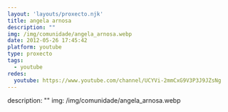 ```yaml
---
layout: 'layouts/proxecto.njk'
title: angela arnosa
description: ""
img: /img/comunidade/angela_arnosa.webp
date: 2012-05-26 17:45:42
platform: youtube
type: proxecto
tags:
  - youtube
redes:
  youtube: https://www.youtube.com/channel/UCYVi-2mmCxG9V3P3J9JZsNg
---
```

description: ""
img: /img/comunidade/angela_arnosa.webp
